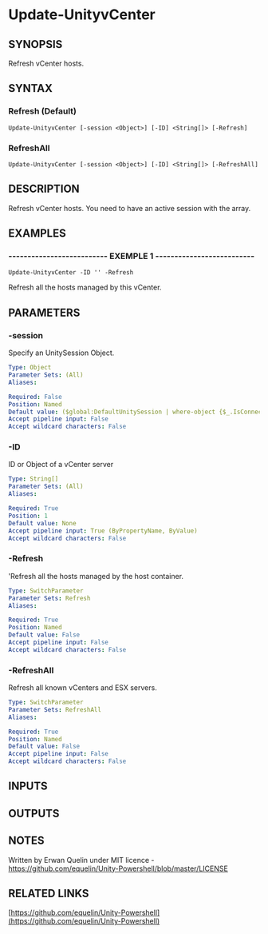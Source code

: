 # Update-UnityvCenter

## SYNOPSIS
Refresh vCenter hosts.

## SYNTAX

### Refresh (Default)
```
Update-UnityvCenter [-session <Object>] [-ID] <String[]> [-Refresh]
```

### RefreshAll
```
Update-UnityvCenter [-session <Object>] [-ID] <String[]> [-RefreshAll]
```

## DESCRIPTION
Refresh vCenter hosts.
You need to have an active session with the array.

## EXAMPLES

### -------------------------- EXEMPLE 1 --------------------------
```
Update-UnityvCenter -ID '' -Refresh
```

Refresh all the hosts managed by this vCenter.

## PARAMETERS

### -session
Specify an UnitySession Object.

```yaml
Type: Object
Parameter Sets: (All)
Aliases: 

Required: False
Position: Named
Default value: ($global:DefaultUnitySession | where-object {$_.IsConnected -eq $true})
Accept pipeline input: False
Accept wildcard characters: False
```

### -ID
ID or Object of a vCenter server

```yaml
Type: String[]
Parameter Sets: (All)
Aliases: 

Required: True
Position: 1
Default value: None
Accept pipeline input: True (ByPropertyName, ByValue)
Accept wildcard characters: False
```

### -Refresh
'Refresh all the hosts managed by the host container.

```yaml
Type: SwitchParameter
Parameter Sets: Refresh
Aliases: 

Required: True
Position: Named
Default value: False
Accept pipeline input: False
Accept wildcard characters: False
```

### -RefreshAll
Refresh all known vCenters and ESX servers.

```yaml
Type: SwitchParameter
Parameter Sets: RefreshAll
Aliases: 

Required: True
Position: Named
Default value: False
Accept pipeline input: False
Accept wildcard characters: False
```

## INPUTS

## OUTPUTS

## NOTES
Written by Erwan Quelin under MIT licence - https://github.com/equelin/Unity-Powershell/blob/master/LICENSE

## RELATED LINKS

[https://github.com/equelin/Unity-Powershell](https://github.com/equelin/Unity-Powershell)


